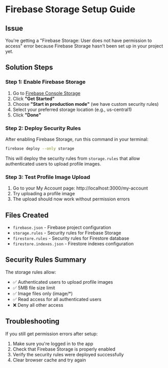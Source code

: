 # Firebase Storage Setup Guide

## Issue
You're getting a "Firebase Storage: User does not have permission to access" error because Firebase Storage hasn't been set up in your project yet.

## Solution Steps

### Step 1: Enable Firebase Storage
1. Go to [Firebase Console Storage](https://console.firebase.google.com/project/studio-4931427805-f05d2/storage)
2. Click **"Get Started"** 
3. Choose **"Start in production mode"** (we have custom security rules)
4. Select your preferred storage location (e.g., us-central1)
5. Click **"Done"**

### Step 2: Deploy Security Rules
After enabling Firebase Storage, run this command in your terminal:

```bash
firebase deploy --only storage
```

This will deploy the security rules from `storage.rules` that allow authenticated users to upload profile images.

### Step 3: Test Profile Image Upload
1. Go to your My Account page: http://localhost:3000/my-account
2. Try uploading a profile image
3. The upload should now work without permission errors

## Files Created
- `firebase.json` - Firebase project configuration
- `storage.rules` - Security rules for Firebase Storage
- `firestore.rules` - Security rules for Firestore database
- `firestore.indexes.json` - Firestore indexes configuration

## Security Rules Summary
The storage rules allow:
- ✅ Authenticated users to upload profile images
- ✅ 5MB file size limit
- ✅ Image files only (image/*)
- ✅ Read access for all authenticated users
- ❌ Deny all other access

## Troubleshooting
If you still get permission errors after setup:
1. Make sure you're logged in to the app
2. Check that Firebase Storage is properly enabled
3. Verify the security rules were deployed successfully
4. Clear browser cache and try again